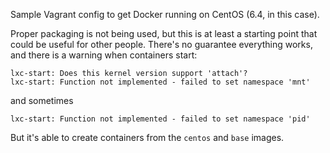 Sample Vagrant config to get Docker running on CentOS (6.4, in this case).

Proper packaging is not being used, but this is at least a starting point that
could be useful for other people.  There's no guarantee everything works, and
there is a warning when containers start:

    lxc-start: Does this kernel version support 'attach'?
    lxc-start: Function not implemented - failed to set namespace 'mnt'

and sometimes

    lxc-start: Function not implemented - failed to set namespace 'pid'

But it's able to create containers from the `centos` and `base` images.

